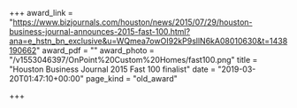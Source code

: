 +++
award_link = "https://www.bizjournals.com/houston/news/2015/07/29/houston-business-journal-announces-2015-fast-100.html?ana=e_hstn_bn_exclusive&u=WQmea7owOI92kP9sllN6kA08010630&t=1438190662"
award_pdf = ""
award_photo = "/v1553046397/OnPoint%20Custom%20Homes/fast100.png"
title = "Houston Business Journal 2015 Fast 100 finalist"
date = "2019-03-20T01:47:10+00:00"
page_kind = "old_award"

+++
